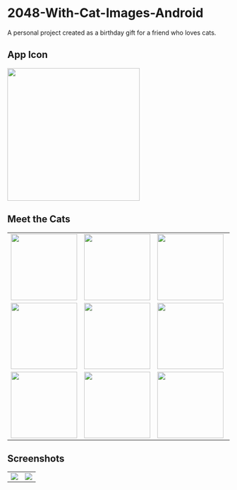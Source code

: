 # 2048-With-Cat-Images-Android
A personal project created as a birthday gift for a friend who loves cats.

## App Icon 
<div>
    <img src="https://user-images.githubusercontent.com/56671915/123266964-135d6880-d52f-11eb-8ae5-90cd8fc222c2.png" width="300" height="300">
</div>

## Meet the Cats
<table>
<tbody>
  <tr>
    <td><img src="https://user-images.githubusercontent.com/56671915/123266236-6c78cc80-d52e-11eb-9b2d-d6df2778c545.png" width="150" height="150"></td>
    <td><img src="https://user-images.githubusercontent.com/56671915/123266239-6da9f980-d52e-11eb-8702-1f01aaba5a04.png" width="150" height="150"></td>
    <td><img src="https://user-images.githubusercontent.com/56671915/123266245-6e429000-d52e-11eb-992f-daaa7fba703c.png" width="150" height="150"></td>
    <td><img src="https://user-images.githubusercontent.com/56671915/123266251-6e429000-d52e-11eb-8f58-9cec26f1f6cf.png" width="150" height="150"></td>
  </tr>
  <tr>
    <td><img src="https://user-images.githubusercontent.com/56671915/123266255-6edb2680-d52e-11eb-894a-91a52d059ff6.png" width="150" height="150"></td>
    <td><img src="https://user-images.githubusercontent.com/56671915/123266261-6f73bd00-d52e-11eb-99e5-cd89a6eba01e.png" width="150" height="150"></td>
    <td><img src="https://user-images.githubusercontent.com/56671915/123266267-700c5380-d52e-11eb-99d4-720aedad0de0.png" width="150" height="150"></td>
    <td><img src="https://user-images.githubusercontent.com/56671915/123266272-70a4ea00-d52e-11eb-88b7-a486f446c395.png" width="150" height="150"></td>
  </tr>
   <tr>
    <td><img src="https://user-images.githubusercontent.com/56671915/123266275-713d8080-d52e-11eb-8788-a0cbfc476047.png" width="150" height="150"></td>
    <td><img src="https://user-images.githubusercontent.com/56671915/123266279-71d61700-d52e-11eb-82b1-03308bd21965.png" width="150" height="150"></td>
    <td><img src="https://user-images.githubusercontent.com/56671915/123266287-726ead80-d52e-11eb-9945-aca25adce616.png" width="150" height="150"></td>
    <td><img src="https://user-images.githubusercontent.com/56671915/123266293-726ead80-d52e-11eb-876f-dae89e697652.png" width="150" height="150"></td>
  </tr>
</tbody>
</table>

## Screenshots
<table>
<tbody>
  <tr>
    <td><img src="https://user-images.githubusercontent.com/56671915/123264204-61bd3800-d52c-11eb-94c7-92c3c7e72028.jpg"></td>
    <td><img src="https://user-images.githubusercontent.com/56671915/123264210-62ee6500-d52c-11eb-91b5-c5ac34625771.jpg"></td>
  </tr>
</tbody>
</table>
